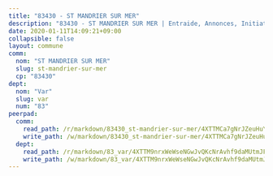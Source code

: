 ```yaml
---
title: "83430 - ST MANDRIER SUR MER"
description: "83430 - ST MANDRIER SUR MER | Entraide, Annonces, Initiatives"
date: 2020-01-11T14:09:21+09:00
collapsible: false
layout: commune
comm:
  nom: "ST MANDRIER SUR MER"
  slug: st-mandrier-sur-mer
  cp: "83430"
dept:
  nom: "Var"
  slug: var
  num: "83"
peerpad:
  comm:
    read_path: /r/markdown/83430_st-mandrier-sur-mer/4XTTMCa7gNrJZeuHuYDiDjPFZMsFti71RZB7DeFSNhpr9wv7T
    write_path: /w/markdown/83430_st-mandrier-sur-mer/4XTTMCa7gNrJZeuHuYDiDjPFZMsFti71RZB7DeFSNhpr9wv7T-K3TgUCGg1W5QQeCPwZ9FpuceQzx2o6USM4breVn2AQmhB8U4ccPsgRKwxFPYqqWVBdeqaPm5e2RdWAC2FbFKMPTd8eJKFzSJC5FPCTwfdJmKCys1jcBU4oVuuC1xbkbbW19chSty
  dept:
    read_path: /r/markdown/83_var/4XTTM9nrxWeWseNGwJvQKcNrAvhf9daMUtmJFyuTCRVRxiQhJ
    write_path: /w/markdown/83_var/4XTTM9nrxWeWseNGwJvQKcNrAvhf9daMUtmJFyuTCRVRxiQhJ-K3TgTkbV5EeE5ztheh8tn4MGBxq8r8BVQdiSVrn3rAQKUfBUzy1SpnL7kiXYD24VhE1ooCba4S1a12268DXaVL5Dh1W3oDQu8Yj58kjUk3PAVaf4GwZWkisJBFW5Z6TWnf5Ads7a
---
```


